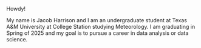 Howdy!

My name is Jacob Harrison and I am an undergraduate student at Texas A&M University at College Station studying Meteorology.
I am graduating in Spring of 2025 and my goal is to pursue a career in data analysis or data science.
<!---
jharrison4386/jharrison4386 is a ✨ special ✨ repository because its `README.md` (this file) appears on your GitHub profile.
You can click the Preview link to take a look at your changes.
--->
